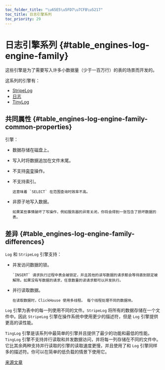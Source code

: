 ```yaml
---
toc_folder_title: "\u65E5\u5FD7\u7CFB\u5217"
toc_title: 日志引擎系列
toc_priority: 29
---
```


# 日志引擎系列 {#table_engines-log-engine-family}

这些引擎是为了需要写入许多小数据量（少于一百万行）的表的场景而开发的。

这系列的引擎有：

-   [StripeLog](stripelog.md)
-   [日志](log.md)
-   [TinyLog](tinylog.md)

## 共同属性 {#table_engines-log-engine-family-common-properties}

引擎：

-   数据存储在磁盘上。

-   写入时将数据追加在文件末尾。

-   不支持[突变](../../../engines/table-engines/log-family/index.md#alter-mutations)操作。

-   不支持索引。

        这意味着 `SELECT` 在范围查询时效率不高。

-   非原子地写入数据。

        如果某些事情破坏了写操作，例如服务器的异常关闭，你将会得到一张包含了损坏数据的表。

## 差异 {#table_engines-log-engine-family-differences}

`Log` 和 `StripeLog` 引擎支持：

-   并发访问数据的锁。

        `INSERT` 请求执行过程中表会被锁定，并且其他的读写数据的请求都会等待直到锁定被解除。如果没有写数据的请求，任意数量的读请求都可以并发执行。

-   并行读取数据。

        在读取数据时，ClickHouse 使用多线程。 每个线程处理不同的数据块。

`Log` 引擎为表中的每一列使用不同的文件。`StripeLog` 将所有的数据存储在一个文件中。因此 `StripeLog` 引擎在操作系统中使用更少的描述符，但是 `Log` 引擎提供更高的读性能。

`TingLog` 引擎是该系列中最简单的引擎并且提供了最少的功能和最低的性能。`TingLog` 引擎不支持并行读取和并发数据访问，并将每一列存储在不同的文件中。它比其余两种支持并行读取的引擎的读取速度更慢，并且使用了和 `Log` 引擎同样多的描述符。你可以在简单的低负载的情景下使用它。

[来源文章](https://clickhouse.tech/docs/en/operations/table_engines/log_family/) <!--hide-->
